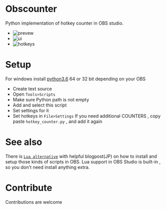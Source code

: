 # Obscounter
Python implementation of hotkey counter in OBS studio.  
- ![prevew](counter.gif)
- ![ui](https://i.imgur.com/UobLYdS.png)
- ![hotkeys](https://i.imgur.com/dEC2Y6M.png)
# Setup
For windows install [python3.6](https://www.python.org/downloads/release/python-368/) 64 or 32 bit depending on your OBS 
- Create text source
- Open `Tools>Scripts` 
- Make sure Python path is not empty
- Add and select this script
- Set settings for it
- Set hotkeys in `File>Settings`
If you need additional COUNTERS , copy paste `hotkey_counter.py` , and add it again
# See also
There is [`Lua alternative`](https://gist.github.com/tid-kijyun/477c723ea42d22903ebe6b6cee3f77a1) with helpful blogpost(JP)
on how to install and setup those kinds of scripts in OBS.
Lua support in OBS Studio is built-in , so you don't need install anything extra.
# Contribute 
Contributions are welcome
